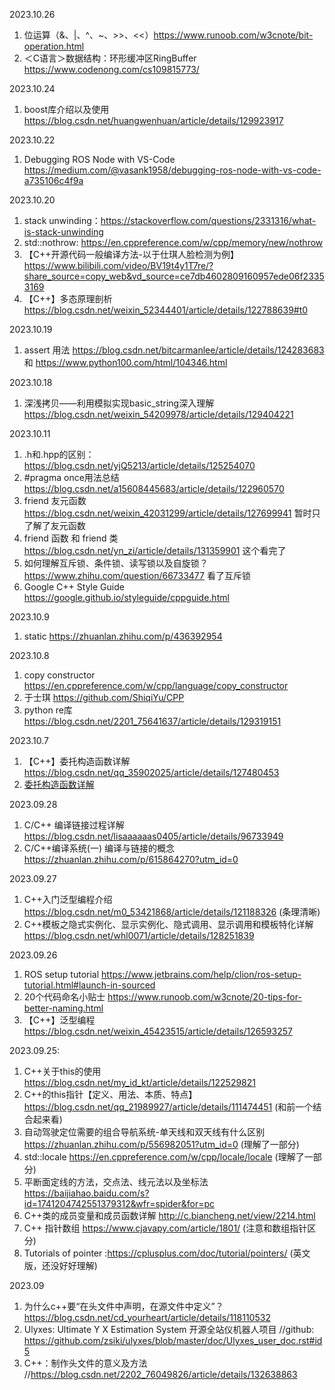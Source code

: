 2023.10.26

1. 位运算（&、|、^、~、>>、<<）https://www.runoob.com/w3cnote/bit-operation.html
1. ＜C语言＞数据结构：环形缓冲区RingBuffer https://www.codenong.com/cs109815773/

2023.10.24

1. boost库介绍以及使用 https://blog.csdn.net/huangwenhuan/article/details/129923917

2023.10.22

1. Debugging ROS Node with VS-Code  https://medium.com/@vasank1958/debugging-ros-node-with-vs-code-a735106c4f9a

2023.10.20

1. stack unwinding：https://stackoverflow.com/questions/2331316/what-is-stack-unwinding
2. std::nothrow: https://en.cppreference.com/w/cpp/memory/new/nothrow
3. 【C++开源代码一般编译方法-以于仕琪人脸检测为例】 https://www.bilibili.com/video/BV19t4y1T7re/?share_source=copy_web&vd_source=ce7db4602809160957ede06f23353169
4. 【C++】多态原理剖析 https://blog.csdn.net/weixin_52344401/article/details/122788639#t0

2023.10.19

1. assert 用法 https://blog.csdn.net/bitcarmanlee/article/details/124283683 和 https://www.python100.com/html/104346.html

2023.10.18

1. 深浅拷贝——利用模拟实现basic_string深入理解 https://blog.csdn.net/weixin_54209978/article/details/129404221

2023.10.11

1. .h和.hpp的区别： https://blog.csdn.net/yjQ5213/article/details/125254070
2. #pragma once用法总结 https://blog.csdn.net/a15608445683/article/details/122960570
3. friend 友元函数 https://blog.csdn.net/weixin_42031299/article/details/127699941 暂时只了解了友元函数
4. friend 函数 和 friend 类 https://blog.csdn.net/yn_zi/article/details/131359901 这个看完了
5. 如何理解互斥锁、条件锁、读写锁以及自旋锁？https://www.zhihu.com/question/66733477 看了互斥锁
6. Google C++ Style Guide https://google.github.io/styleguide/cppguide.html

2023.10.9

1. static https://zhuanlan.zhihu.com/p/436392954

2023.10.8

1. copy constructor https://en.cppreference.com/w/cpp/language/copy_constructor
2. 于士琪 https://github.com/ShiqiYu/CPP 
3. python re库 https://blog.csdn.net/2201_75641637/article/details/129319151

2023.10.7

1. 【C++】委托构造函数详解 https://blog.csdn.net/qq_35902025/article/details/127480453
2. [委托构造函数详解](https://blog.csdn.net/CodeBowl/article/details/120102112?spm=1001.2101.3001.6650.5&utm_medium=distribute.pc_relevant.none-task-blog-2%7Edefault%7EBlogCommendFromBaidu%7ERate-5-120102112-blog-127480453.235%5Ev38%5Epc_relevant_anti_t3&depth_1-utm_source=distribute.pc_relevant.none-task-blog-2%7Edefault%7EBlogCommendFromBaidu%7ERate-5-120102112-blog-127480453.235%5Ev38%5Epc_relevant_anti_t3&utm_relevant_index=8)

2023.09.28

1. C/C++ 编译链接过程详解 https://blog.csdn.net/lisaaaaaas0405/article/details/96733949
2. C/C++编译系统(一) 编译与链接的概念 https://zhuanlan.zhihu.com/p/615864270?utm_id=0

2023.09.27

1. C++入门泛型编程介绍 https://blog.csdn.net/m0_53421868/article/details/121188326 (条理清晰)
2. C++模板之隐式实例化、显示实例化、隐式调用、显示调用和模板特化详解 https://blog.csdn.net/whl0071/article/details/128251839

2023.09.26

1.  ROS setup tutorial https://www.jetbrains.com/help/clion/ros-setup-tutorial.html#launch-in-sourced
2.  20个代码命名小贴士 https://www.runoob.com/w3cnote/20-tips-for-better-naming.html
3.  【C++】泛型编程 https://blog.csdn.net/weixin_45423515/article/details/126593257

2023.09.25:

1. C++关于this的使用 https://blog.csdn.net/my_id_kt/article/details/122529821
2. C++的this指针【定义、用法、本质、特点】https://blog.csdn.net/qq_21989927/article/details/111474451 (和前一个结合起来看)
3. 自动驾驶定位需要的组合导航系统-单天线和双天线有什么区别 https://zhuanlan.zhihu.com/p/556982051?utm_id=0 (理解了一部分)
4. std::locale https://en.cppreference.com/w/cpp/locale/locale (理解了一部分)
5. 平断面定线的方法，交点法、线元法以及坐标法 https://baijiahao.baidu.com/s?id=1741204742551379312&wfr=spider&for=pc 
6. C++类的成员变量和成员函数详解 http://c.biancheng.net/view/2214.html 
7. C++ 指针数组 https://www.cjavapy.com/article/1801/ (注意和数组指针区分)
8. Tutorials of pointer :https://cplusplus.com/doc/tutorial/pointers/ (英文版，还没好好理解)

2023.09

1.  为什么c++要“在头文件中声明，在源文件中定义”？ https://blog.csdn.net/cd_yourheart/article/details/118110532
2.  Ulyxes: Ultimate Y X Estimation System 开源全站仪机器人项目 //github: https://github.com/zsiki/ulyxes/blob/master/doc/Ulyxes_user_doc.rst#id5
3.  C++：制作头文件的意义及方法 //https://blog.csdn.net/2202_76049826/article/details/132638863

